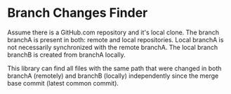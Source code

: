 # Branch Changes Finder

Assume there is a GitHub.com repository and it's local clone.
The branch branchA is present in both: remote and local repositories. Local branchA is not necessarily synchronized with the remote branchA.
The local branch branchB is created from branchA locally.

This library can find all files with the same path that were changed in both branchA (remotely) and branchB (locally) independently since the merge base commit (latest common commit).
